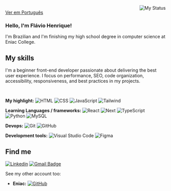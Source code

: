 <img align='right' src="https://github-readme-stats.vercel.app/api?username=flavioow&show_icons=true&title_color=7F5539&text_color=A68A64&icon_color=783c00&bg_color=EDE0D4&cache_seconds=2300" alt="My Status">

<a href="https://github.com/flavioow/flavioow/blob/main/README-pt.md" title="Change Language">Ver em Português</a>

### Hello, I'm Flávio Henrique!
<p>I'm Brazilian and I'm finishing my high school degree in computer science at Eniac College.</p>

## My skills
<p>I'm a beginner front-end developer passionate about delivering the best user experience. I focus on performance, SEO, code organization, accessibility, responsiveness, and best practices in my projects.</p>

<br>

**My highlight:** 
![HTML](https://img.shields.io/badge/-HTML5-333333?style=flat&logo=HTML5)
![CSS](https://img.shields.io/badge/-CSS-333333?style=flat&logo=CSS3&logoColor=1572B6)
![JavaScript](https://img.shields.io/badge/-JavaScript-333333?style=flat&logo=javascript)
![Tailwind](https://img.shields.io/badge/-tailwindcss-333333?style=flat&logo=tailwind-css)

**Learning Languages / frameworks:** 
![React](https://img.shields.io/badge/-React-333333?style=flat&logo=react)
![Next](https://img.shields.io/badge/-Next-333333?style=flat&logo=next.js)
![TypeScript](https://img.shields.io/badge/-TypeScript-333333?style=flat&logo=typescript)
![Python](https://img.shields.io/badge/-python-333333?style=flat&logo=python)
![MySQL](https://img.shields.io/badge/-MySQL-333333?style=flat&logo=mysql)

**Devops:** 
![Git](https://img.shields.io/badge/-Git-333333?style=flat&logo=git)
![GitHub](https://img.shields.io/badge/-GitHub-333333?style=flat&logo=github)

**Development tools:** 
![Visual Studio Code](https://img.shields.io/badge/-Visual%20Studio%20Code-333333?style=flat&logo=visual-studio-code&logoColor=007ACC)
![Figma](https://img.shields.io/badge/-Figma-333333?style=flat&logo=figma&logoColor=007ACC)

## Find me
[![Linkedin](https://img.shields.io/badge/-Linkedin-blue?style=flat-square&logo=Linkedin&logoColor=white&link=https://www.linkedin.com/in/flavioow)](https://www.linkedin.com/in/flavioow)
[![Gmail Badge](https://img.shields.io/badge/-Gmail-006bed?style=flat-square&logo=Gmail&logoColor=white&link=mailto:flaviohps8@gmail.com)](mailto:flaviohps8@gmail.com)

<p>See my other account too:</p>

- **Eniac:** [![GitHub](https://img.shields.io/github/followers/eniac-flavio?label=follow&style=social)](https://github.com/eniac-flavio)

